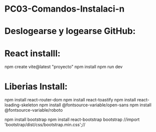 # PC03-Comandos-Instalaci-n

# Deslogearse y logearse GitHub:



# React installl:

npm create vite@latest "proyecto"
npm install
npm run dev

# Liberias Install:

npm install react-router-dom
npm install react-toastify
npm install react-loading-skeleton
npm install @fontsource-variable/open-sans
npm install @fontsource-variable/roboto

npm install bootstrap
npm install react-bootstrap bootstrap
//import 'bootstrap/dist/css/bootstrap.min.css';//

# 
